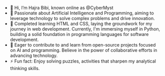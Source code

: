 - 👋 Hi, I’m Hajra Bibi, known online as @CyberMyst
- 👀 Passionate about Artificial Intelligence and Programming, aiming to leverage technology to solve complex problems and drive innovation.
- 🌱 Completed learning HTML and CSS, laying the groundwork for my journey in web development. Currently, I'm immersing myself in Python, building a solid foundation in programming languages for software development.
- 💞️ Eager to contribute to and learn from open-source projects focused on AI and programming. Believe in the power of collaborative efforts in advancing technology.
- ⚡ Fun fact:  Enjoy solving puzzles, activities that sharpen my analytical thinking skills.


